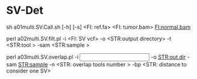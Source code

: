 # SV-Det
sh a01multi.SV.Call.sh [-h] [-s] <FI: ref.fa>  <FI: tumor.bam> <FI:normal.bam>  

perl a02multi.SV.filt.pl -i <FI: SV vcf> -o <STR:output directory> -t <STR:tool >  -sam <STR:sample >  

perl a03multi.SV.overlap.pl  -i <input directory> -o <STR:out.dir>  -sam <STR:sample> -n <STR: overlap tools number >  -bp <STR: distance to consider one SV> 
